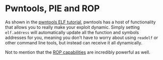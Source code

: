 # Pwntools, PIE and ROP

As shown in the [pwntools ELF tutorial](https://ironstone.gitbook.io/notes/pwntools/elf), pwntools has a host of functionality that allows you to really make your exploit dynamic. Simply setting `elf.address` will automatically update all the function and symbols addresses for you, meaning you don't have to worry about using `readelf` or other command line tools, but instead can receive it all dynamically.

Not to mention that the [ROP capabilities](https://ironstone.gitbook.io/notes/pwntools/rop) are incredibly powerful as well.


